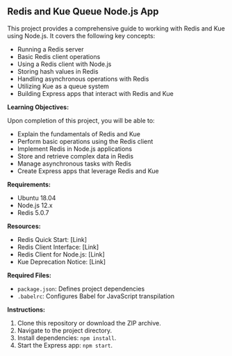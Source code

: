 #

## Redis and Kue Queue Node.js App

This project provides a comprehensive guide to working with Redis and Kue using Node.js. It covers the following key concepts:

- Running a Redis server
- Basic Redis client operations
- Using a Redis client with Node.js
- Storing hash values in Redis
- Handling asynchronous operations with Redis
- Utilizing Kue as a queue system
- Building Express apps that interact with Redis and Kue

**Learning Objectives:**

Upon completion of this project, you will be able to:

- Explain the fundamentals of Redis and Kue
- Perform basic operations using the Redis client
- Implement Redis in Node.js applications
- Store and retrieve complex data in Redis
- Manage asynchronous tasks with Redis
- Create Express apps that leverage Redis and Kue

**Requirements:**

- Ubuntu 18.04
- Node.js 12.x
- Redis 5.0.7

**Resources:**

- Redis Quick Start: [Link]
- Redis Client Interface: [Link]
- Redis Client for Node.js: [Link]
- Kue Deprecation Notice: [Link]

**Required Files:**

- `package.json`: Defines project dependencies
- `.babelrc`: Configures Babel for JavaScript transpilation

**Instructions:**

1. Clone this repository or download the ZIP archive.
2. Navigate to the project directory.
3. Install dependencies: `npm install`.
4. Start the Express app: `npm start`.
